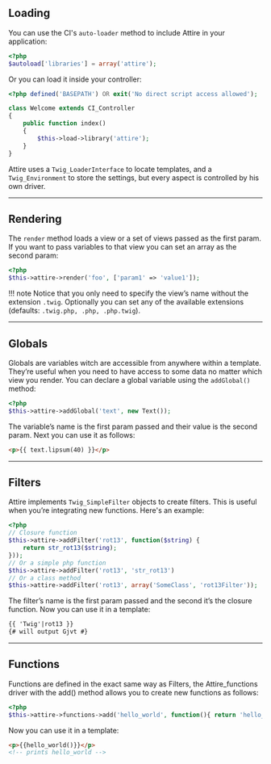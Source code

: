 
## Loading

You can use the CI's `auto-loader` method to include Attire in your application:

``` php
<?php
$autoload['libraries'] = array('attire');
```

Or you can load it inside your controller:

``` php
<?php defined('BASEPATH') OR exit('No direct script access allowed');

class Welcome extends CI_Controller
{
	public function index()
	{
		$this->load->library('attire');
	}
}
```

Attire uses a `Twig_LoaderInterface` to locate templates, and a `Twig_Environment` to store the settings, but every aspect is controlled by his own driver.

---
## Rendering

The `render` method loads a view or a set of views passed as the first param. If you want to pass variables to that view you can set an array as the second param:

``` php
<?php
$this->attire->render('foo', ['param1' => 'value1']);
```

!!! note
    Notice that you only need to specify the view’s name without the extension `.twig`. Optionally you can set any of the available extensions (defaults: `.twig.php, .php, .php.twig`).

---
## Globals

Globals are variables witch are accessible from anywhere within a template. They’re useful when you need to have access to some data no matter which view you render. You can declare a global variable using the `addGlobal()` method:

``` php
<?php
$this->attire->addGlobal('text', new Text());
```

The variable’s name is the first param passed and their value is the second param. Next you can use it as follows:

``` html
<p>{{ text.lipsum(40) }}</p>
```

---
## Filters

Attire implements `Twig_SimpleFilter` objects to create filters. This is useful when you’re integrating new functions. Here's an example:

``` php
<?php
// Closure function
$this->attire->addFilter('rot13', function($string) {
    return str_rot13($string);
}));
// Or a simple php function
$this->attire->addFilter('rot13', 'str_rot13')
// Or a class method
$this->attire->addFilter('rot13', array('SomeClass', 'rot13Filter'));
```

The filter’s name is the first param passed and the second it’s the closure function. Now you can use it in a template:

``` html
{{ 'Twig'|rot13 }}
{# will output Gjvt #}
```

---
## Functions

Functions are defined in the exact same way as Filters, the Attire_functions driver with the add() method allows you to create new functions as follows:

``` php
<?php
$this->attire->functions->add('hello_world', function(){ return 'hello_world'; });
```

Now you can use it in a template:

``` html
<p>{{hello_world()}}</p>
<!-- prints hello_world -->
```
